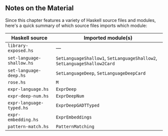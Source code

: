 ## Notes on the Material

Since this chapter features a variety of Haskell source files and
modules, here's a quick summary of which source files imports
which module:


|      Haskell source       |                          Imported module(s)                             |
| ------------------------- | ----------------------------------------------------------------------- |
| `library-exposed.hs`      | —                                                                       |
| `set-language-shallow.hs` | `SetLanguageShallow1`, `SetLanguageShallow2`, `SetLanguageShallow2Card` |
| `set-language-deep.hs`    | `SetLanguageDeep`, `SetLanguageDeepCard`                                |
| `rose.hs`                 | `M`                                                                     |
| `expr-language.hs`        | `ExprDeep`                                                              |
| `expr-deep-num.hs`        | `ExprDeepNum`                                                           |
| `expr-language-typed.hs`  | `ExprDeepGADTTyped`                                                     |
| `expr-embedding.hs`       | `ExprEmbeddings`                                                        |
| `pattern-match.hs`        | `PatternMatching`                                                       |

